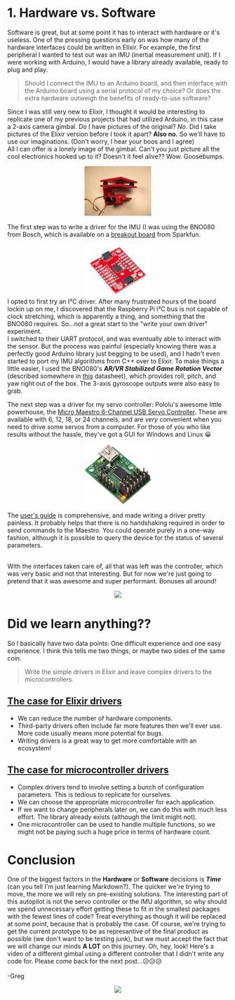 # 1. Hardware vs. Software
Software is great, but at some point it has to interact with hardware or it's useless. One of the pressing questions early on was how many of the hardware interfaces could be written in Elixir. For example, the first peripheral I wanted to test out was an IMU (inertial measurement unit). If I were working with Arduino, I would have a library already available, ready to plug and play. 
> Should I connect the IMU to an Arduino board, and then interface with the Arduino board using a serial protocol of my choice? Or does the extra hardware outweigh the benefits of ready-to-use software?<br>

Since I was still very new to Elixir, I thought it would be interesting to replicate one of my previous projects that had utilized Arduino, in this case a 2-axis camera gimbal. Do I have pictures of the original? *No*. Did I take pictures of the Elixir version before I took it apart? **Also no.** So we'll have to use our imaginations. (Don't worry, I hear your boos and I agree)<br>All I can offer is a lonely image of the gimbal. Can't you just picture all the cool electronics hooked up to it? Doesn't it feel alive?? Wow. Goosebumps.<br>
<p align="center"><img src="../blog/images/Stacks/Gimbal/Gimbal.JPG" alt="Gimbal" width="30%"></p>

The first step was to write a driver for the IMU (I was using the BNO080 from Bosch, which is available on a [breakout board](https://www.sparkfun.com/products/14686) from Sparkfun.<div align="center"><img src="../blog/images/Peripherals/BN0080-01.jpg" alt="BNO080" width="30%"></div>
I opted to first try an I&#x00B2;C driver. After many frustrated hours of the board lockin up on me, I discovered that the Raspberry Pi I&#x00B2;C bus is not capable of clock stretching, which is apparently a thing, and something that the BNO080 requires. So...not a great start to the "write your own driver" experiment.<br>
I switched to their UART protocol, and was eventually able to interact with the sensor. But the process was painful (especially knowing there was a perfectly good Arduino library just begging to be used), and I hadn't even started to port my IMU algorithms from C++ over to Elixir. To make things a little easier, I used the BNO080's ***AR/VR Stabilized Game Rotation Vector*** (described somewhere in [this](https://cdn.sparkfun.com/assets/2/b/9/0/6/DS-14686-BNO080.pdf) datasheet), which provides roll, pitch, and yaw right out of the box. The 3-axis gyroscope outputs were also easy to grab.<br>

The next step was a driver for my servo controller: Pololu's awesome little powerhouse, the [Micro Maestro 6-Channel USB Servo Controller](https://www.pololu.com/product/1350). These are available with 6, 12, 18, or 24 channels, and are *very* convenient when you need to drive some servos from a computer. For those of you who like results without the hassle, they've got a GUI for Windows and Linux :grinning: <p align="center"><img src="../blog/images/Peripherals/Maestro Servo Controller.jpg" alt="Maestro" width="30%"></p>
The [user's guide](https://www.pololu.com/docs/0J40) is comprehensive, and made writing a driver pretty painless. It probably helps that there is no handshaking required in order to send commands to the Maestro. You could operate purely in a one-way fashion, although it is possible to query the device for the status of several parameters.<br><br>

With the interfaces taken care of, all that was left was the controller, which was very basic and not that interesting. But for now we're just going to pretend that it was awesome and super performant. Bonuses all around!<br>
<div align="center"><img src="../blog/gifs/hogan_savage.gif"></div>

# Did we learn anything??
So I basically have two data points: One difficult experience and one easy experience. I think this tells me two things, or maybe two sides of the same coin. 
> Write the simple drivers in Elixir and leave complex drivers to the microcontrollers.

## <ins>The case for Elixir drivers</ins>
* We can reduce the number of hardware components.
* Third-party drivers often include far more features then we'll ever use. More code usually means more potential for bugs.
* Writing drivers is a great way to get more comfortable with an ecosystem!
## <ins>The case for microcontroller drivers</ins>
* Complex drivers tend to involve setting a bunch of configuration parameters. This is tedious to replicate for ourselves.
* We can choose the appropriate microcontroller for each application. 
* If we want to change peripherals later on, we can do this with much less effort. The library already exists (although the limit might not).
* One microcontroller can be used to handle multiple functions, so we might not be paying such a huge price in terms of hardware count.

# Conclusion
One of the biggest factors in the **Hardware** *or* **Software** decisions is ***Time*** (can you tell I'm just learning Markdown?). The quicker we're trying to move, the more we will rely on pre-existing solutions. The interesting part of this autopilot is not the servo controller or the IMU algorithm, so why should we spend unnecessary effort getting these to fit in the smallest packages with the fewest lines of code? Treat everything as though it will be replaced at some point, because that is probably the case. Of course, we're trying to get the current prototype to be as represantive of the final product as possible (we don't want to be testing junk), but we must accept the fact that we will change our minds **A LOT** on this journey.
Oh, hey, look! Here's a video of a different gimbal using a different controller that I didn't write any code for. Please come back for the next post...:disappointed_relieved::disappointed_relieved::disappointed_relieved:<br><br>
-Greg
<div align="center"><img src="../blog/gifs/old_gimbal.gif"></div>